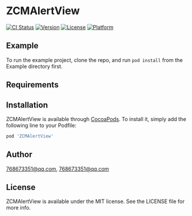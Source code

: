 # ZCMAlertView

[![CI Status](https://img.shields.io/travis/768673351@qq.com/ZCMAlertView.svg?style=flat)](https://travis-ci.org/768673351@qq.com/ZCMAlertView)
[![Version](https://img.shields.io/cocoapods/v/ZCMAlertView.svg?style=flat)](https://cocoapods.org/pods/ZCMAlertView)
[![License](https://img.shields.io/cocoapods/l/ZCMAlertView.svg?style=flat)](https://cocoapods.org/pods/ZCMAlertView)
[![Platform](https://img.shields.io/cocoapods/p/ZCMAlertView.svg?style=flat)](https://cocoapods.org/pods/ZCMAlertView)

## Example

To run the example project, clone the repo, and run `pod install` from the Example directory first.

## Requirements

## Installation

ZCMAlertView is available through [CocoaPods](https://cocoapods.org). To install
it, simply add the following line to your Podfile:

```ruby
pod 'ZCMAlertView'
```

## Author

768673351@qq.com, 768673351@qq.com

## License

ZCMAlertView is available under the MIT license. See the LICENSE file for more info.
